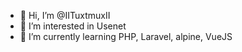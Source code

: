 - 👋 Hi, I’m @IITuxtmuxII
- 👀 I’m interested in Usenet
- 🌱 I’m currently learning PHP, Laravel, alpine, VueJS
